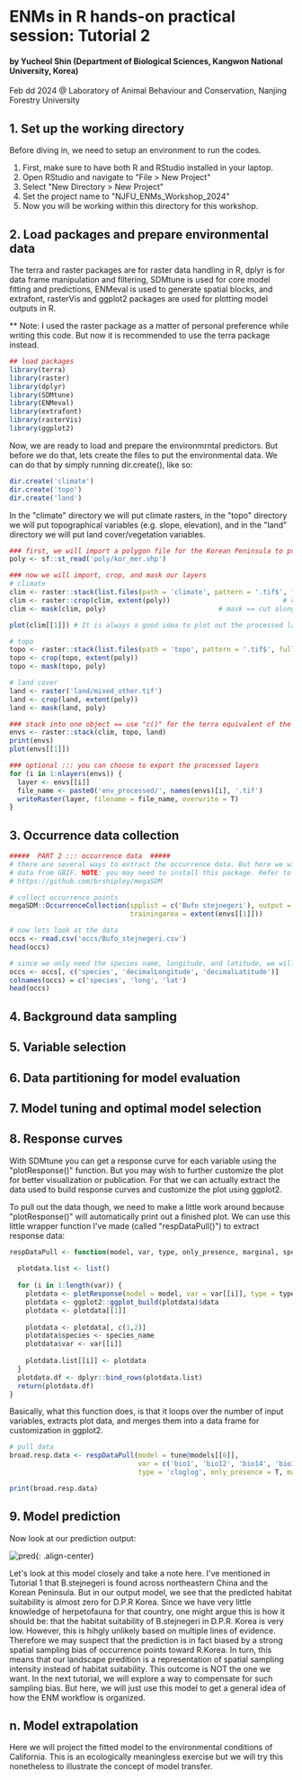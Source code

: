 # ENMs in R hands-on practical session: Tutorial 2
#### by Yucheol Shin (Department of Biological Sciences, Kangwon National University, Korea)
Feb dd 2024
@ Laboratory of Animal Behaviour and Conservation, Nanjing Forestry University

## 1. Set up the working directory
Before diving in, we need to setup an environment to run the codes.

1) First, make sure to have both R and RStudio installed in your laptop.
2) Open RStudio and navigate to "File > New Project"
3) Select "New Directory > New Project"
4) Set the project name to "NJFU_ENMs_Workshop_2024"
5) Now you will be working within this directory for this workshop. 


## 2. Load packages and prepare environmental data
The terra and raster packages are for raster data handling in R, dplyr is for data frame manipulation and filtering, SDMtune is used for core model fitting and predictions, 
ENMeval is used to generate spatial blocks, and extrafont, rasterVis and ggplot2 packages are used for plotting model outputs in R.

** Note: I used the raster package as a matter of personal preference while writing this code. But now it is recommended to use the terra package instead.

```r
## load packages
library(terra)
library(raster)
library(dplyr)
library(SDMtune)
library(ENMeval)
library(extrafont)
library(rasterVis)
library(ggplot2)
```

Now, we are ready to load and prepare the environmrntal predictors. But before we do that, lets create the files to put the environmental data.
We can do that by simply running dir.create(), like so: 

```r
dir.create('climate')
dir.create('topo')
dir.create('land')
```

In the "climate" directory we will put climate rasters, in the "topo" directory we will put topographical variables (e.g. slope, elevation), and in the "land" directory we will put land cover/vegetation variables. 


```r
### first, we will import a polygon file for the Korean Peninsula to process our environmental layers
poly <- sf::st_read('poly/kor_mer.shp')

### now we will import, crop, and mask our layers
# climate
clim <- raster::stack(list.files(path = 'climate', pattern = '.tif$', full.names = T))  # import
clim <- raster::crop(clim, extent(poly))                            # crop == crop to geographic extent
clim <- mask(clim, poly)                            # mask == cut along the polygon boundary ("cookie cutter")

plot(clim[[1]]) # It is always a good idea to plot out the processed layer(s)

# topo
topo <- raster::stack(list.files(path = 'topo', pattern = '.tif$', full.names = T))
topo <- crop(topo, extent(poly))
topo <- mask(topo, poly)

# land cover
land <- raster('land/mixed_other.tif')
land <- crop(land, extent(poly))
land <- mask(land, poly)

### stack into one object == use "c()" for the terra equivalent of the "raster::stack()"
envs <- raster::stack(clim, topo, land)
print(envs)
plot(envs[[1]])

### optional ::: you can choose to export the processed layers
for (i in 1:nlayers(envs)) {
  layer <- envs[[i]]
  file_name <- paste0('env_processed/', names(envs)[i], '.tif')
  writeRaster(layer, filename = file_name, overwrite = T)
}
```

## 3. Occurrence data collection
```r
#####  PART 2 ::: occurrence data  #####
# there are several ways to extract the occurrence data. But here we will use the megaSDM package to quickly scrape the 
# data from GBIF. NOTE: you may need to install this package. Refer to the following link for instructions for installation:
# https://github.com/brshipley/megaSDM

# collect occurrence points
megaSDM::OccurrenceCollection(spplist = c('Bufo stejnegeri'), output = 'occs',
                              trainingarea = extent(envs[[1]]))

# now lets look at the data
occs <- read.csv('occs/Bufo_stejnegeri.csv')
head(occs)

# since we only need the species name, longitude, and latitude, we will pull out those three columns only
occs <- occs[, c('species', 'decimalLongitude', 'decimalLatitude')]
colnames(occs) = c('species', 'long', 'lat')
head(occs)
```

## 4. Background data sampling

## 5. Variable selection

## 6. Data partitioning for model evaluation

## 7. Model tuning and optimal model selection

## 8. Response curves
With SDMtune you can get a response curve for each variable using the "plotResponse()" function. But you may wish to further customize the plot for better visualization or publication. For that we can actually extract the data used to build response curves and customize the plot using ggplot2.

To pull out the data though, we need to make a little work around because "plotResponse()" will automatically print out a finished plot. We can use this little wrapper function I've made (called "respDataPull()") to extract response data:

```r
respDataPull <- function(model, var, type, only_presence, marginal, species_name) {
  
  plotdata.list <- list()
  
  for (i in 1:length(var)) {
    plotdata <- plotResponse(model = model, var = var[[i]], type = type, only_presence = only_presence, marginal = marginal)
    plotdata <- ggplot2::ggplot_build(plotdata)$data
    plotdata <- plotdata[[1]]
    
    plotdata <- plotdata[, c(1,2)]
    plotdata$species <- species_name
    plotdata$var <- var[[i]]
    
    plotdata.list[[i]] <- plotdata
  }
  plotdata.df <- dplyr::bind_rows(plotdata.list)
  return(plotdata.df)
}
```

Basically, what this function does, is that it loops over the number of input variables, extracts plot data, and merges them into a data frame for customization in ggplot2.

```r
# pull data
broad.resp.data <- respDataPull(model = tune@models[[6]], 
                                var = c('bio1', 'bio12', 'bio14', 'bio3', 'bio5', 'cultivated', 'herb', 'shrub', 'slope'),
                                type = 'cloglog', only_presence = T, marginal = T, species_name = 'Lycodon')

print(broad.resp.data)
```

## 9. Model prediction
Now look at our prediction output:

![pred](https://github.com/yucheols/ENMs_In_R/assets/85914125/538a9b48-5a2b-4f6f-b820-30d1b39cae15){: .align-center}

Let's look at this model closely and take a note here. I've mentioned in Tutorial 1 that B.stejnegeri is found across northeastern China and the Korean Peninsula. But in our output model, we see that the predicted habitat suitability is almost zero for D.P.R Korea. Since we have very little knowledge of herpetofauna for that country, one might argue this is how it should be: that the habitat suitability of B.stejnegeri in D.P.R. Korea is very low. However, this is hihgly unlikely based on multiple lines of evidence. Therefore we may suspect that the prediction is in fact biased by a strong spatial sampling bias of occurrence points toward R.Korea. In turn, this means that our landscape predition is a representation of spatial sampling intensity instead of habitat suitability. This outcome is NOT the one we want. In the next tutorial, we will explore a way to compensate for such sampling bias. But here, we will just use this model to get a general idea of how the ENM workflow is organized.

## n. Model extrapolation
Here we will project the fitted model to the environmental conditions of California. This is an ecologically meaningless exercise but we will try this nonetheless to illustrate the concept of model transfer.


